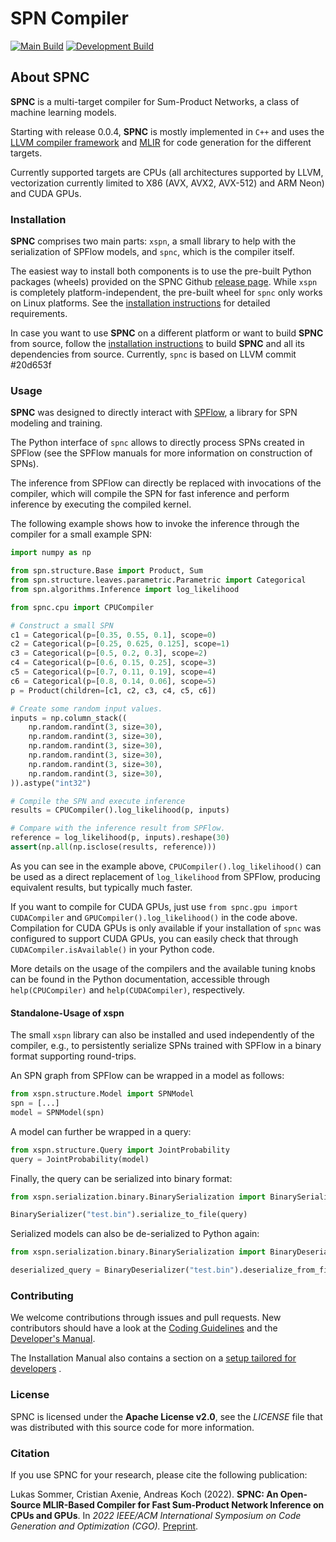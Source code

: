 # SPN Compiler #

[![Main Build](https://github.com/esa-tu-darmstadt/spn-compiler/actions/workflows/release-build-linux.yml/badge.svg)](https://github.com/esa-tu-darmstadt/spn-compiler/actions/workflows/release-build-linux.yml)
[![Development Build](https://github.com/esa-tu-darmstadt/spn-compiler/actions/workflows/weekly-build-linux.yml/badge.svg)](https://github.com/esa-tu-darmstadt/spn-compiler/actions/workflows/weekly-build-linux.yml)

## About SPNC ##

**SPNC** is a multi-target compiler for Sum-Product Networks, a class of machine learning models.

Starting with release 0.0.4, **SPNC** is mostly implemented in `C++` and uses
the [LLVM compiler framework](https://llvm.org/)
and [MLIR](https://mlir.llvm.org) for code generation for the different targets.

Currently supported targets are CPUs (all architectures supported by LLVM, vectorization currently limited to X86 (AVX,
AVX2, AVX-512) and ARM Neon) and CUDA GPUs.


### Installation ###

**SPNC** comprises two main parts: `xspn`, a small library to help with the serialization of SPFlow models, and `spnc`,
which is the compiler itself.

The easiest way to install both components is to use the pre-built Python packages (wheels) provided on the SPNC
Github [release page](https://github.com/esa-tu-darmstadt/spn-compiler/releases). While `xspn` is completely
platform-independent, the pre-built wheel for `spnc` only works on Linux platforms. See
the [installation instructions](https://github.com/esa-tu-darmstadt/spn-compiler/wiki/Installation-Manual) for detailed
requirements.

In case you want to use **SPNC** on a different platform or want to build **SPNC** from source, follow
the [installation instructions](https://github.com/esa-tu-darmstadt/spn-compiler/wiki/Installation-Manual) to build
**SPNC** and all its dependencies from source. Currently, `spnc` is based on LLVM commit #20d653f

### Usage ###

**SPNC** was designed to directly interact with [SPFlow](https://spflow.github.io/SPFlow/), 
a library for SPN modeling and training. 

The Python interface of `spnc` allows to directly process SPNs created in SPFlow 
(see the SPFlow manuals for more information on construction of SPNs).

The inference from SPFlow can directly be replaced with invocations of the compiler, which will 
compile the SPN for fast inference and perform inference by executing the compiled kernel. 

The following example shows how to invoke the inference through the compiler for a small example SPN:

```python
import numpy as np

from spn.structure.Base import Product, Sum
from spn.structure.leaves.parametric.Parametric import Categorical
from spn.algorithms.Inference import log_likelihood

from spnc.cpu import CPUCompiler

# Construct a small SPN
c1 = Categorical(p=[0.35, 0.55, 0.1], scope=0)
c2 = Categorical(p=[0.25, 0.625, 0.125], scope=1)
c3 = Categorical(p=[0.5, 0.2, 0.3], scope=2)
c4 = Categorical(p=[0.6, 0.15, 0.25], scope=3)
c5 = Categorical(p=[0.7, 0.11, 0.19], scope=4)
c6 = Categorical(p=[0.8, 0.14, 0.06], scope=5)
p = Product(children=[c1, c2, c3, c4, c5, c6])

# Create some random input values.
inputs = np.column_stack((
    np.random.randint(3, size=30),
    np.random.randint(3, size=30),
    np.random.randint(3, size=30),
    np.random.randint(3, size=30),
    np.random.randint(3, size=30),
    np.random.randint(3, size=30),
)).astype("int32")

# Compile the SPN and execute inference
results = CPUCompiler().log_likelihood(p, inputs)

# Compare with the inference result from SPFlow.
reference = log_likelihood(p, inputs).reshape(30)
assert(np.all(np.isclose(results, reference)))
```

As you can see in the example above, `CPUCompiler().log_likelihood()` can be used as a direct 
replacement of `log_likelihood` from SPFlow, producing equivalent results, but typically much faster.

If you want to compile for CUDA GPUs, just use `from spnc.gpu import CUDACompiler` and 
`GPUCompiler().log_likelihood()` in the code above. Compilation for CUDA GPUs is only available if 
your installation of `spnc` was configured to support CUDA GPUs, you can easily check that through 
`CUDACompiler.isAvailable()` in your Python code.

More details on the usage of the compilers and the available tuning knobs can be found in the 
Python documentation, accessible through `help(CPUCompiler)` and `help(CUDACompiler)`, respectively.

#### Standalone-Usage of xspn ####

The small `xspn` library can also be installed and used independently of the compiler, e.g.,
to persistently serialize SPNs trained with SPFlow in a binary format supporting round-trips.

An SPN graph from SPFlow can be wrapped in a model as follows:

```python
from xspn.structure.Model import SPNModel
spn = [...]
model = SPNModel(spn)
```

A model can further be wrapped in a query:

```python
from xspn.structure.Query import JointProbability
query = JointProbability(model)
```

Finally, the query can be serialized into binary format:

```python
from xspn.serialization.binary.BinarySerialization import BinarySerializer

BinarySerializer("test.bin").serialize_to_file(query)
```

Serialized models can also be de-serialized to Python again:

```python
from xspn.serialization.binary.BinarySerialization import BinaryDeserializer

deserialized_query = BinaryDeserializer("test.bin").deserialize_from_file()
```

### Contributing ###

We welcome contributions through issues and pull requests. New contributors should have a look at
the [Coding Guidelines](https://github.com/esa-tu-darmstadt/spn-compiler/wiki/Coding-Guidelines) and
the [Developer's Manual](https://github.com/esa-tu-darmstadt/spn-compiler/wiki/Developer's-Manual).

The Installation Manual also contains a section on a
[setup tailored for developers](https://github.com/esa-tu-darmstadt/spn-compiler/wiki/Installation-Manual#for-developers)
.

### License ###

SPNC is licensed under the **Apache License v2.0**, see the *LICENSE* file that was distributed with this source code
for more information.

### Citation ###

If you use SPNC for your research, please cite the following publication:

Lukas Sommer, Cristian Axenie, Andreas Koch (2022).
**SPNC: An Open-Source MLIR-Based Compiler for Fast Sum-Product Network Inference on CPUs and GPUs**. In *2022 IEEE/ACM
International Symposium on Code Generation and Optimization (CGO).*
[Preprint](https://www.esa.informatik.tu-darmstadt.de/assets/publications/materials/2022/2022_CGO_LS.pdf).
